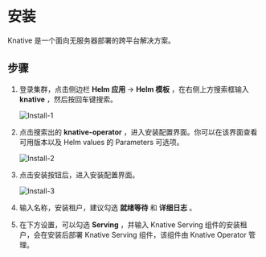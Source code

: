 # 安装

Knative 是一个面向无服务器部署的跨平台解决方案。

## 步骤

1. 登录集群，点击侧边栏 __Helm 应用__ -> __Helm 模板__ ，在右侧上方搜索框输入 __knative__ ，然后按回车键搜索。

    ![Install-1](../../../images/knative-install-1.png)

2. 点击搜索出的 __knative-operator__ ，进入安装配置界面。你可以在该界面查看可用版本以及 Helm values 的 Parameters 可选项。

    ![Install-2](../../../images/knative-install-2.png)

3. 点击安装按钮后，进入安装配置界面。

    ![Install-3](../../../images/knative-install-3.png)

4. 输入名称，安装租户，建议勾选 __就绪等待__ 和 __详细日志__ 。

5. 在下方设置，可以勾选 __Serving__ ，并输入 Knative Serving 组件的安装租户，会在安装后部署 Knative Serving 组件，该组件由 Knative Operator 管理。
